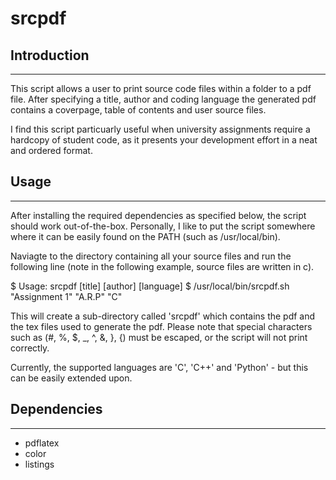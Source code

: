 # srcpdf
## Introduction
---------------

This script allows a user to print source code files within a folder to a pdf file. After specifying a title, author and coding language the generated pdf contains a coverpage, table of contents and user source files.

I find this script particuarly useful when university assignments require a hardcopy of student code, as it presents your development effort in a neat and ordered format.

## Usage
--------

After installing the required dependencies as specified below, the script should work out-of-the-box. Personally, I like to put the script somewhere where it can be easily found on the PATH (such as /usr/local/bin).

Naviagte to the directory containing all your source files and run the following line (note in the following example, source files are written in c).

  $ Usage: srcpdf [title] [author] [language]
  $ /usr/local/bin/srcpdf.sh "Assignment 1" "A.R.P" "C"
  
This will create a sub-directory called 'srcpdf' which contains the pdf and the tex files used to generate the pdf. Please note that special characters such as (#, %, $, _, ^, &, }, {) must be escaped, or the script will not print correctly.

Currently, the supported languages are 'C', 'C++' and 'Python' - but this can be easily extended upon.


## Dependencies
---------------

+ pdflatex
+ color
+ listings
